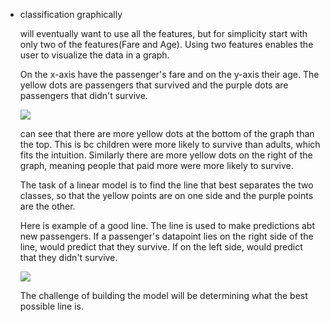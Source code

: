 -   classification graphically
    
    will eventually want to use all the features, but for simplicity start with only two of the features(Fare and Age). Using two features enables the user to visualize the data in a graph.
    
    On the x-axis have the passenger's fare and on the y-axis their age. The yellow dots are passengers that survived and the purple dots are passengers that didn't survive.
    
    ![](https://s3.us-west-2.amazonaws.com/secure.notion-static.com/bf86c580-d4e4-4c84-8439-63a1333d0624/Untitled.png?X-Amz-Algorithm=AWS4-HMAC-SHA256&X-Amz-Credential=AKIAT73L2G45O3KS52Y5%2F20210308%2Fus-west-2%2Fs3%2Faws4_request&X-Amz-Date=20210308T165142Z&X-Amz-Expires=86400&X-Amz-Signature=71833696efe4d04452def61397ac19c38bbee081f92700c176092858c541fc41&X-Amz-SignedHeaders=host&response-content-disposition=filename%20%3D%22Untitled.png%22)
    
    can see that there are more yellow dots at the bottom of the graph than the top. This is bc children were more likely to survive than adults, which fits the intuition. Similarly there are more yellow dots on the right of the graph, meaning people that paid more were more likely to survive.
    
    The task of a linear model is to find the line that best separates the two classes, so that the yellow points are on one side and the purple points are the other.
    
    Here is example of a good line. The line is used to make predictions abt new passengers. If a passenger's datapoint lies on the right side of the line, would predict that they survive. If on the left side, would predict that they didn't survive.
    
    ![](https://s3.us-west-2.amazonaws.com/secure.notion-static.com/ff56610a-85b6-4edf-b502-38deb561fc05/Untitled.png?X-Amz-Algorithm=AWS4-HMAC-SHA256&X-Amz-Credential=AKIAT73L2G45O3KS52Y5%2F20210308%2Fus-west-2%2Fs3%2Faws4_request&X-Amz-Date=20210308T165156Z&X-Amz-Expires=86400&X-Amz-Signature=afb9ef1c2dcb641800281c84570faad47cde17f491858a7a367edc44bad51a4c&X-Amz-SignedHeaders=host&response-content-disposition=filename%20%3D%22Untitled.png%22)
    
    The challenge of building the model will be determining what the best possible line is.